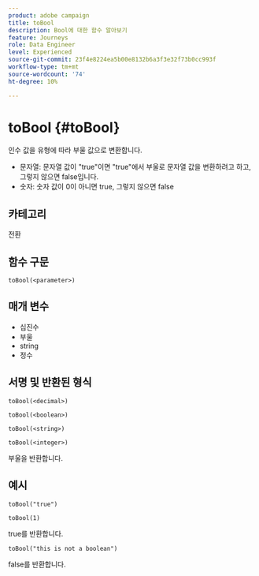 ```yaml
---
product: adobe campaign
title: toBool
description: Bool에 대한 함수 알아보기
feature: Journeys
role: Data Engineer
level: Experienced
source-git-commit: 23f4e8224ea5b00e8132b6a3f3e32f73b0cc993f
workflow-type: tm+mt
source-wordcount: '74'
ht-degree: 10%

---
```


# toBool {#toBool}

인수 값을 유형에 따라 부울 값으로 변환합니다.

* 문자열: 문자열 값이 &quot;true&quot;이면 &quot;true&quot;에서 부울로 문자열 값을 변환하려고 하고, 그렇지 않으면 false입니다.
* 숫자: 숫자 값이 0이 아니면 true, 그렇지 않으면 false

## 카테고리

전환

## 함수 구문

`toBool(<parameter>)`

## 매개 변수

* 십진수
* 부울
* string
* 정수

## 서명 및 반환된 형식

`toBool(<decimal>)`

`toBool(<boolean>)`

`toBool(<string>)`

`toBool(<integer>)`

부울을 반환합니다.

## 예시

`toBool("true")`

`toBool(1)`

true를 반환합니다.

`toBool("this is not a boolean")`

false를 반환합니다.
